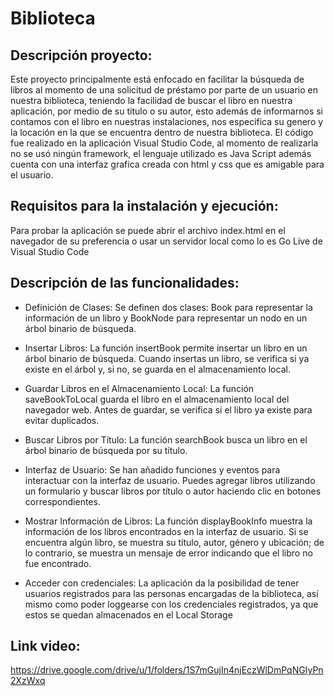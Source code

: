 # Biblioteca

## Descripción proyecto:
Este proyecto principalmente está enfocado en facilitar la búsqueda de libros al momento de una solicitud de préstamo por parte de un usuario en nuestra biblioteca, teniendo la facilidad de buscar el libro en nuestra aplicación, por medio de su titulo o su autor, esto además de informarnos si contamos con el libro en nuestras instalaciones, nos especifica su genero y la locación en la que se encuentra dentro de nuestra biblioteca.
El código fue realizado en la aplicación Visual Studio Code, al momento de realizarla no se usó ningún framework, el lenguaje utilizado es Java Script además cuenta con una interfaz grafica creada con html y css que es amigable para el usuario.

## Requisitos para la instalación y ejecución:
Para probar la aplicación se puede abrir el archivo index.html en el navegador de su preferencia o usar un servidor local como lo es Go Live de Visual Studio Code

## Descripción de las funcionalidades:
+ Definición de Clases: Se definen dos clases: Book para representar la información de un libro y BookNode para representar un nodo en un árbol binario de búsqueda.

+ Insertar Libros: La función insertBook permite insertar un libro en un árbol binario de búsqueda. Cuando insertas un libro, se verifica si ya existe en el árbol y, si no, se guarda en el almacenamiento local.

+ Guardar Libros en el Almacenamiento Local: La función saveBookToLocal guarda el libro en el almacenamiento local del navegador web. Antes de guardar, se verifica si el libro ya existe para evitar duplicados.

+ Buscar Libros por Título: La función searchBook busca un libro en el árbol binario de búsqueda por su título. 

+ Interfaz de Usuario: Se han añadido funciones y eventos para interactuar con la interfaz de usuario. Puedes agregar libros utilizando un formulario y buscar libros por título o autor haciendo clic en botones correspondientes.

+ Mostrar Información de Libros: La función displayBookInfo muestra la información de los libros encontrados en la interfaz de usuario. Si se encuentra algún libro, se muestra su título, autor, género y ubicación; de lo contrario, se muestra un mensaje de error indicando que el libro no fue encontrado.

+ Acceder con credenciales: La aplicación da la posibilidad de tener usuarios registrados para las personas encargadas de la biblioteca, así mismo como poder loggearse con los credenciales registrados, ya que estos se quedan almacenados en el Local Storage

## Link video:

https://drive.google.com/drive/u/1/folders/1S7mGujIn4njEczWlDmPqNGIyPn2XzWxq